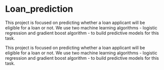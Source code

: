 # Loan_prediction
This project is focused on predicting whether a loan applicant will be eligible for a loan or not. We use two machine learning algorithms - logistic regression and gradient boost algorithm - to build predictive models for this task.

This project is focused on predicting whether a loan applicant will be eligible for a loan or not. We use two machine learning algorithms - logistic regression and gradient boost algorithm - to build predictive models for this task.
